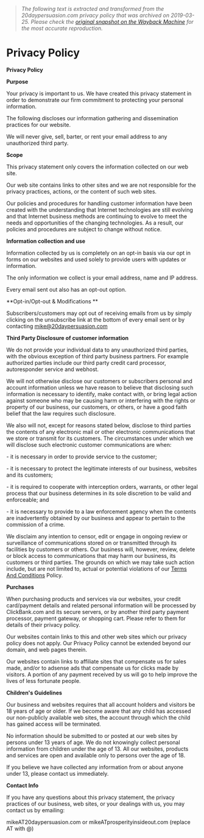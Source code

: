 > *The following text is extracted and transformed from the 20daypersuasion.com privacy policy that was archived on 2019-03-25. Please check the [original snapshot on the Wayback Machine](https://web.archive.org/web/20190325163629id_/http%3A//20daypersuasion.com/privacypolicy.html) for the most accurate reproduction.*

# Privacy Policy

**Privacy Policy**

**Purpose**

Your privacy is important to us. We have created this privacy statement in order to demonstrate our firm commitment to protecting your personal information. 

The following discloses our information gathering and dissemination practices for our website. 

We will never give, sell, barter, or rent your email address to any unauthorized third party. 

**Scope**

This privacy statement only covers the information collected on our web site. 

Our web site contains links to other sites and we are not responsible for the privacy practices, actions, or the content of such web sites. 

Our policies and procedures for handling customer information have been created with the understanding that Internet technologies are still evolving and that Internet business methods are continuing to evolve to meet the needs and opportunities of the changing technologies. As a result, our policies and procedures are subject to change without notice. 

**Information collection and use**

Information collected by us is completely on an opt-in basis via our opt in forms on our websites and used solely to provide users with updates or information.

The only information we collect is your email address, name and IP address.

Every email sent out also has an opt-out option. 

**Opt-in/Opt-out & Modifications **

Subscribers/customers may opt out of receiving emails from us by simply clicking on the unsubscribe link at the bottom of every email sent or by contacting mike@20daypersuasion.com

**Third Party Disclosure of customer information**

We do not provide your individual data to any unauthorized third parties, with the obvious exception of third party business partners. For example authorized parties include our third party credit card processor, autoresponder service and webhost. 

We will not otherwise disclose our customers or subscribers personal and account information unless we have reason to believe that disclosing such information is necessary to identify, make contact with, or bring legal action against someone who may be causing harm or interfering with the rights or property of our business, our customers, or others, or have a good faith belief that the law requires such disclosure. 

We also will not, except for reasons stated below, disclose to third parties the contents of any electronic mail or other electronic communications that we store or transmit for its customers. The circumstances under which we will disclose such electronic customer communications are when: 

\- it is necessary in order to provide service to the customer; 

\- it is necessary to protect the legitimate interests of our business, websites and its customers; 

\- it is required to cooperate with interception orders, warrants, or other legal process that our business determines in its sole discretion to be valid and enforceable; and 

\- it is necessary to provide to a law enforcement agency when the contents are inadvertently obtained by our business and appear to pertain to the commission of a crime. 

We disclaim any intention to censor, edit or engage in ongoing review or surveillance of communications stored on or transmitted through its facilities by customers or others. Our business will, however, review, delete or block access to communications that may harm our business, its customers or third parties. The grounds on which we may take such action include, but are not limited to, actual or potential violations of our [Terms And Conditions](https://web.archive.org/web/20190325163629id_/http%3A//20daypersuasion.com/termsandconditions.html) Policy. 

**Purchases**

When purchasing products and services via our websites, your credit card/payment details and related personal information will be processed by ClickBank.com and its secure servers, or by another third party payment processor, payment gateway, or shopping cart. Please refer to them for details of their privacy policy. 

Our websites contain links to this and other web sites which our privacy policy does not apply. Our Privacy Policy cannot be extended beyond our domain, and web pages therein.

Our websites contain links to affiliate sites that compensate us for sales made, and/or to adsense ads that compensate us for clicks made by visitors. A portion of any payment received by us will go to help improve the lives of less fortunate people. 

**Children's Guidelines**

Our business and websites requires that all account holders and visitors be 18 years of age or older. If we become aware that any child has accessed our non-publicly available web sites, the account through which the child has gained access will be terminated. 

No information should be submitted to or posted at our web sites by persons under 13 years of age. We do not knowingly collect personal information from children under the age of 13. All our websites, products and services are open and available only to persons over the age of 18.

If you believe we have collected any information from or about anyone under 13, please contact us immediately.

**Contact Info**

If you have any questions about this privacy statement, the privacy practices of our business, web sites, or your dealings with us, you may contact us by emailing: 

mikeAT20daypersuasion.com or mikeATprosperityinsideout.com (replace AT with @)
